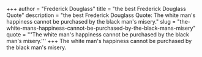 +++
author = "Frederick Douglass"
title = "the best Frederick Douglass Quote"
description = "the best Frederick Douglass Quote: The white man's happiness cannot be purchased by the black man's misery."
slug = "the-white-mans-happiness-cannot-be-purchased-by-the-black-mans-misery"
quote = '''The white man's happiness cannot be purchased by the black man's misery.'''
+++
The white man's happiness cannot be purchased by the black man's misery.
